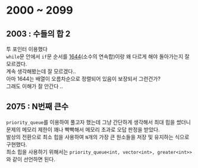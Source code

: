 # 2000 ~ 2099


## 2003 : 수들의 합 2
투 포인터 이용했다  
`while`문 안에서 `if`문 순서를 [1644](https://boj.kr/1644)(소수의 연속합)이랑 왜 다르게 해야 돌아가는지 잘 모르겠다.  
계속 생각해봤는데 잘 모르겠다..  
아마 1644는 배열이 오름차순으로 정렬되어 있음이 보장되서 그런건가?  
그래도 이해가 잘 안간다 ..

## 2075 : N번째 큰수
`priority_queue`를 이용하여 풀고자 했는데 그냥 간단하게 생각해서 최대 힙을 썼더니 문제의 메모리 제한이 꽤나 빡빡해서 메모리 초과로 오답 판정을 받았다.  
발상의 전환으로 최소 힙을 사용하여 `N`개의 가장 큰 원소들을 저장 및 유지하는 식으로 구현했다.  
최소 힙을 사용하기 위해서는 `priority_queue<int, vector<int>, greater<int>>`와 같이 선언하면 된다.
